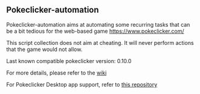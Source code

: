 ## Pokeclicker-automation

Pokeclicker-automation aims at automating some recurring tasks that can be a bit tedious for the web-based game https://www.pokeclicker.com/

This script collection does not aim at cheating.
It will never perform actions that the game would not allow.

Last known compatible pokeclicker version: 0.10.0

For more details, please refer to the [wiki](../../wiki)

For Pokeclicker Desktop app support, refer to [this repository](https://github.com/Farigh/pokeclicker-automation-desktop/releases)
